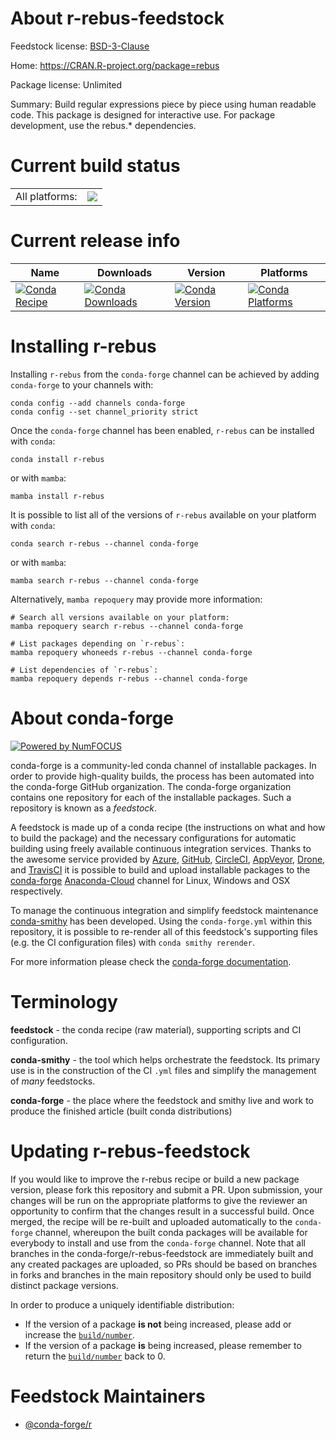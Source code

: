 About r-rebus-feedstock
=======================

Feedstock license: [BSD-3-Clause](https://github.com/conda-forge/r-rebus-feedstock/blob/main/LICENSE.txt)

Home: https://CRAN.R-project.org/package=rebus

Package license: Unlimited

Summary: Build regular expressions piece by piece using human readable code. This package is designed for interactive use.  For package development, use the rebus.* dependencies.

Current build status
====================


<table><tr><td>All platforms:</td>
    <td>
      <a href="https://dev.azure.com/conda-forge/feedstock-builds/_build/latest?definitionId=2368&branchName=main">
        <img src="https://dev.azure.com/conda-forge/feedstock-builds/_apis/build/status/r-rebus-feedstock?branchName=main">
      </a>
    </td>
  </tr>
</table>

Current release info
====================

| Name | Downloads | Version | Platforms |
| --- | --- | --- | --- |
| [![Conda Recipe](https://img.shields.io/badge/recipe-r--rebus-green.svg)](https://anaconda.org/conda-forge/r-rebus) | [![Conda Downloads](https://img.shields.io/conda/dn/conda-forge/r-rebus.svg)](https://anaconda.org/conda-forge/r-rebus) | [![Conda Version](https://img.shields.io/conda/vn/conda-forge/r-rebus.svg)](https://anaconda.org/conda-forge/r-rebus) | [![Conda Platforms](https://img.shields.io/conda/pn/conda-forge/r-rebus.svg)](https://anaconda.org/conda-forge/r-rebus) |

Installing r-rebus
==================

Installing `r-rebus` from the `conda-forge` channel can be achieved by adding `conda-forge` to your channels with:

```
conda config --add channels conda-forge
conda config --set channel_priority strict
```

Once the `conda-forge` channel has been enabled, `r-rebus` can be installed with `conda`:

```
conda install r-rebus
```

or with `mamba`:

```
mamba install r-rebus
```

It is possible to list all of the versions of `r-rebus` available on your platform with `conda`:

```
conda search r-rebus --channel conda-forge
```

or with `mamba`:

```
mamba search r-rebus --channel conda-forge
```

Alternatively, `mamba repoquery` may provide more information:

```
# Search all versions available on your platform:
mamba repoquery search r-rebus --channel conda-forge

# List packages depending on `r-rebus`:
mamba repoquery whoneeds r-rebus --channel conda-forge

# List dependencies of `r-rebus`:
mamba repoquery depends r-rebus --channel conda-forge
```


About conda-forge
=================

[![Powered by
NumFOCUS](https://img.shields.io/badge/powered%20by-NumFOCUS-orange.svg?style=flat&colorA=E1523D&colorB=007D8A)](https://numfocus.org)

conda-forge is a community-led conda channel of installable packages.
In order to provide high-quality builds, the process has been automated into the
conda-forge GitHub organization. The conda-forge organization contains one repository
for each of the installable packages. Such a repository is known as a *feedstock*.

A feedstock is made up of a conda recipe (the instructions on what and how to build
the package) and the necessary configurations for automatic building using freely
available continuous integration services. Thanks to the awesome service provided by
[Azure](https://azure.microsoft.com/en-us/services/devops/), [GitHub](https://github.com/),
[CircleCI](https://circleci.com/), [AppVeyor](https://www.appveyor.com/),
[Drone](https://cloud.drone.io/welcome), and [TravisCI](https://travis-ci.com/)
it is possible to build and upload installable packages to the
[conda-forge](https://anaconda.org/conda-forge) [Anaconda-Cloud](https://anaconda.org/)
channel for Linux, Windows and OSX respectively.

To manage the continuous integration and simplify feedstock maintenance
[conda-smithy](https://github.com/conda-forge/conda-smithy) has been developed.
Using the ``conda-forge.yml`` within this repository, it is possible to re-render all of
this feedstock's supporting files (e.g. the CI configuration files) with ``conda smithy rerender``.

For more information please check the [conda-forge documentation](https://conda-forge.org/docs/).

Terminology
===========

**feedstock** - the conda recipe (raw material), supporting scripts and CI configuration.

**conda-smithy** - the tool which helps orchestrate the feedstock.
                   Its primary use is in the construction of the CI ``.yml`` files
                   and simplify the management of *many* feedstocks.

**conda-forge** - the place where the feedstock and smithy live and work to
                  produce the finished article (built conda distributions)


Updating r-rebus-feedstock
==========================

If you would like to improve the r-rebus recipe or build a new
package version, please fork this repository and submit a PR. Upon submission,
your changes will be run on the appropriate platforms to give the reviewer an
opportunity to confirm that the changes result in a successful build. Once
merged, the recipe will be re-built and uploaded automatically to the
`conda-forge` channel, whereupon the built conda packages will be available for
everybody to install and use from the `conda-forge` channel.
Note that all branches in the conda-forge/r-rebus-feedstock are
immediately built and any created packages are uploaded, so PRs should be based
on branches in forks and branches in the main repository should only be used to
build distinct package versions.

In order to produce a uniquely identifiable distribution:
 * If the version of a package **is not** being increased, please add or increase
   the [``build/number``](https://docs.conda.io/projects/conda-build/en/latest/resources/define-metadata.html#build-number-and-string).
 * If the version of a package **is** being increased, please remember to return
   the [``build/number``](https://docs.conda.io/projects/conda-build/en/latest/resources/define-metadata.html#build-number-and-string)
   back to 0.

Feedstock Maintainers
=====================

* [@conda-forge/r](https://github.com/conda-forge/r/)


<!-- dummy commit to enable rerendering -->

